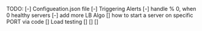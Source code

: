TODO:
[-] Configueation.json file
[-] Triggering Alerts
[-] handle % 0, when 0 healthy servers
[-] add more LB Algo
[] how to start a server on specific PORT via code
[] Load testing
[]
[]
[]
